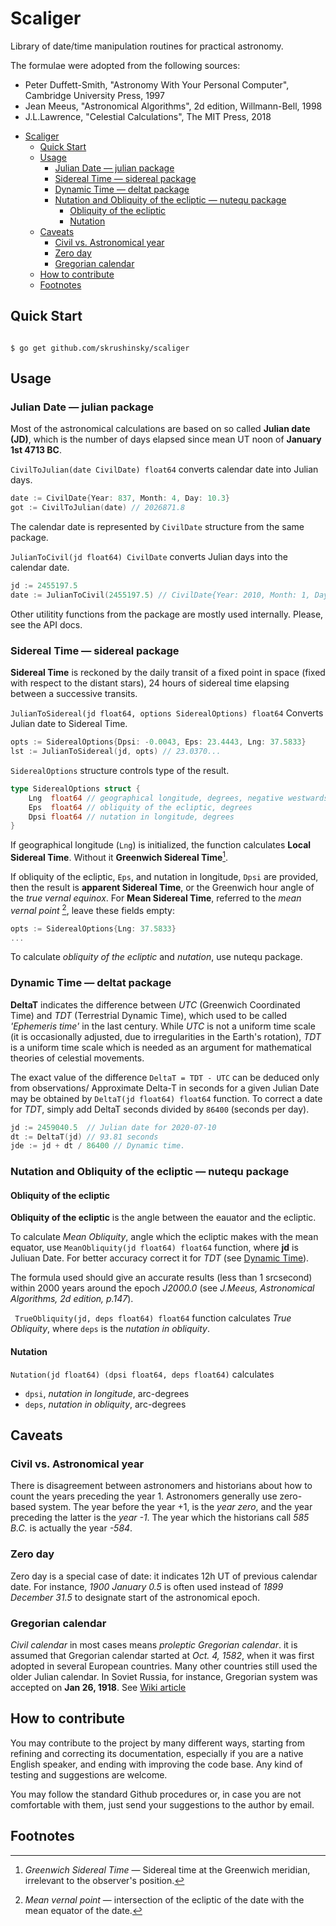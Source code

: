 # Scaliger

Library of date/time manipulation routines for practical astronomy.

The formulae were adopted from the following sources:

* Peter Duffett-Smith, "Astronomy With Your Personal Computer", Cambridge University Press, 1997
* Jean Meeus, "Astronomical Algorithms", 2d edition, Willmann-Bell, 1998
* J.L.Lawrence, "Celestial Calculations", The MIT Press, 2018


- [Scaliger](#scaliger)
  - [Quick Start](#quick-start)
  - [Usage](#usage)
    - [Julian Date — julian package](#julian-date--julian-package)
    - [Sidereal Time — sidereal package](#sidereal-time--sidereal-package)
    - [Dynamic Time — deltat package](#dynamic-time--deltat-package)
    - [Nutation and Obliquity of the ecliptic — nutequ package](#nutation-and-obliquity-of-the-ecliptic--nutequ-package)
      - [Obliquity of the ecliptic](#obliquity-of-the-ecliptic)
      - [Nutation](#nutation)
  - [Caveats](#caveats)
    - [Civil vs. Astronomical year](#civil-vs-astronomical-year)
    - [Zero day](#zero-day)
    - [Gregorian calendar](#gregorian-calendar)
  - [How to contribute](#how-to-contribute)
  - [Footnotes](#footnotes)


## Quick Start

```console

$ go get github.com/skrushinsky/scaliger

```

## Usage

### Julian Date — julian package

Most of the astronomical calculations are based on so called **Julian date (JD)**, which is
the number of days elapsed since mean UT noon of **January 1st 4713 BC**.

`CivilToJulian(date CivilDate) float64` converts calendar date into Julian days.

```go
date := CivilDate{Year: 837, Month: 4, Day: 10.3}
got := CivilToJulian(date) // 2026871.8
```
The calendar date is represented by `CivilDate` structure from the same package.


`JulianToCivil(jd float64) CivilDate` converts Julian days into the calendar date.

```go
jd := 2455197.5
date := JulianToCivil(2455197.5) // CivilDate{Year: 2010, Month: 1, Day: 1.0}
```

Other utilitity functions from the package are mostly used internally. Please, see the API docs.



### Sidereal Time — sidereal package

**Sidereal Time** is reckoned by the daily transit of a fixed point in space (fixed with respect
to the distant stars), 24 hours of sidereal time elapsing between a successive transits.

`JulianToSidereal(jd float64, options SiderealOptions) float64` Converts Julian date to
Sidereal Time.


```go
opts := SiderealOptions{Dpsi: -0.0043, Eps: 23.4443, Lng: 37.5833}
lst := JulianToSidereal(jd, opts) // 23.0370...
```

`SiderealOptions` structure controls type of the result.

```go
type SiderealOptions struct {
	Lng  float64 // geographical longitude, degrees, negative westwards
	Eps  float64 // obliquity of the ecliptic, degrees
	Dpsi float64 // nutation in longitude, degrees
}
```
If geographical longitude (`Lng`) is initialized, the function calculates **Local Sidereal Time**.
Without it **Greenwich Sidereal Time**[^1].

If obliquity of the ecliptic, `Eps`, and nutation in longitude, `Dpsi` are provided, then
the result is **apparent Sidereal Time**, or the Greenwich hour angle of the *true vernal equinox*.
For **Mean Sidereal Time**, referred to the *mean vernal point* [^2], leave these fields empty:

```go
opts := SiderealOptions{Lng: 37.5833}
...
```

To calculate *obliquity of the ecliptic* and *nutation*, use nutequ package.


### Dynamic Time — deltat package

**DeltaT** indicates the difference between *UTC* (Greenwich Coordinated Time) and *TDT*
(Terrestrial Dynamic Time), which used to be called *'Ephemeris time'* in the last
century. While *UTC* is not a uniform time scale (it is occasionally adjusted, due to irregularities
in the Earth's rotation), *TDT* is a uniform time scale which is needed as an argument for
mathematical theories of celestial movements.

The exact value of the difference `DeltaT = TDT - UTC` can be deduced only from observations/
Approximate Delta-T in seconds for a given Julian Date may be obtained by `DeltaT(jd float64) float64`
function. To correct a date for *TDT*, simply add DeltaT seconds divided by `86400` (seconds per day).

```go
jd := 2459040.5  // Julian date for 2020-07-10
dt := DeltaT(jd) // 93.81 seconds
jde := jd + dt / 86400 // Dynamic time.
```

### Nutation and Obliquity of the ecliptic — nutequ package

#### Obliquity of the ecliptic

**Obliquity of the ecliptic** is the angle between the eauator and the ecliptic.

To calculate *Mean Obliquity*, angle which the ecliptic makes with the mean equator,
use `MeanObliquity(jd float64) float64` function, where **jd** is Juliuan Date.
For better accuracy correct it for *TDT* (see [Dynamic Time](#dynamic-time--deltat-package)).

The formula used should give an accurate results (less than 1 srcsecond) within 2000
years around the epoch *J2000.0* (see *J.Meeus, Astronomical Algorithms, 2d edition, p.147*).

` TrueObliquity(jd, deps float64) float64` function calculates *True Obliquity*, where `deps`
is the *nutation in obliquity*.

#### Nutation

`Nutation(jd float64) (dpsi float64, deps float64)` calculates

 * `dpsi`, *nutation in longitude*, arc-degrees
 * `deps`, *nutation in obliquity*, arc-degrees



## Caveats

### Civil vs. Astronomical year

There is disagreement between astronomers and historians about how to count
the years preceding the year 1. Astronomers generally use zero-based system.
The year before the year +1, is the *year zero*, and the year preceding the
latter is the *year -1*. The year which the historians call *585 B.C.* is
actually the year *-584*.

### Zero day

Zero day is a special case of date: it indicates 12h UT of previous calendar
date. For instance, *1900 January 0.5* is often used instead of
*1899 December 31.5* to designate start of the astronomical epoch.

###  Gregorian calendar

_Civil calendar_ in most cases means _proleptic Gregorian calendar_. it is
assumed that Gregorian calendar started at *Oct. 4, 1582*, when it was first
adopted in several European countries. Many other countries still used the
older Julian calendar. In Soviet Russia, for instance, Gregorian system was
accepted on **Jan 26, 1918**. See
[Wiki article](https://en.wikipedia.org/wiki/Gregorian_calendar#Adoption_of_the_Gregorian_Calendar)


## How to contribute

You may contribute to the project by many different ways, starting from refining and correcting its documentation,
especially if you are a native English speaker, and ending with improving the code base. Any kind of testing and
suggestions are welcome.

You may follow the standard Github procedures or, in case you are not comfortable with them, just send your suggestions
to the author by email.


## Footnotes

[^1]: *Greenwich Sidereal Time* — Sidereal time at the Greenwich meridian, irrelevant to the observer's
position.

[^2]: *Mean vernal point* — intersection of the ecliptic of the date with the mean equator of the date.
